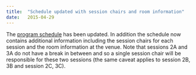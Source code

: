 ```yaml
---
title:  "Schedule updated with session chairs and room information"
date:   2015-04-29
---
```


The [program schedule](schedule.html) has been updated. In addition the schedule now contains additional information including the session chairs for each session and the room information at the venue. Note that sessions 2A and 3A do not have a break in between and so a single session chair will be responsible for these two sessions (the same caveat applies to session 2B, 3B and session 2C, 3C).


